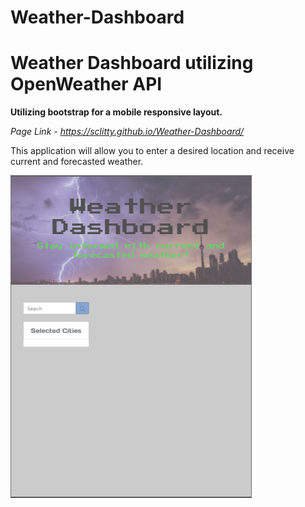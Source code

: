 # Weather-Dashboard
# Weather Dashboard utilizing OpenWeather API

**Utilizing bootstrap for a mobile responsive layout.**

*Page Link - https://sclitty.github.io/Weather-Dashboard/*


This application will allow you to enter a desired location and receive current and forecasted weather. 


![Front Page](images/Front_Page.PNG)





